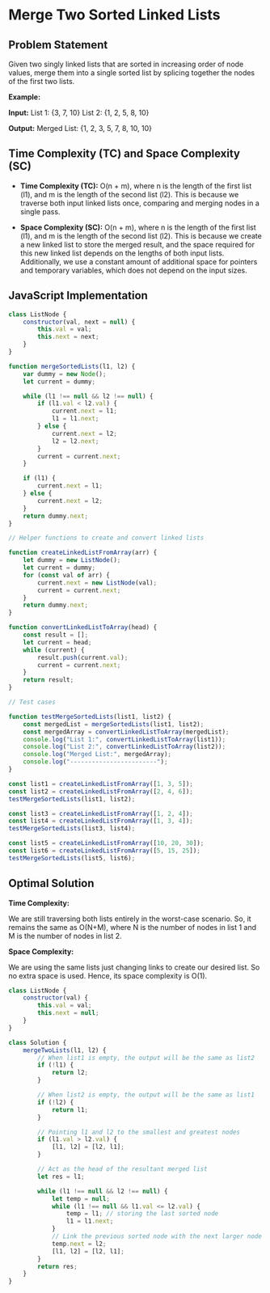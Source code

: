 # Merge Two Sorted Linked Lists

## Problem Statement

Given two singly linked lists that are sorted in increasing order of node values, merge them into a single sorted list by splicing together the nodes of the first two lists.

**Example:**

**Input:**
List 1: {3, 7, 10}
List 2: {1, 2, 5, 8, 10}

**Output:**
Merged List: {1, 2, 3, 5, 7, 8, 10, 10}

## Time Complexity (TC) and Space Complexity (SC)

- **Time Complexity (TC):** O(n + m), where n is the length of the first list (l1), and m is the length of the second list (l2). This is because we traverse both input linked lists once, comparing and merging nodes in a single pass.

- **Space Complexity (SC):** O(n + m), where n is the length of the first list (l1), and m is the length of the second list (l2). This is because we create a new linked list to store the merged result, and the space required for this new linked list depends on the lengths of both input lists. Additionally, we use a constant amount of additional space for pointers and temporary variables, which does not depend on the input sizes.

## JavaScript Implementation

```javascript
class ListNode {
    constructor(val, next = null) {
        this.val = val;
        this.next = next;
    }
}

function mergeSortedLists(l1, l2) {
    var dummy = new Node();
    let current = dummy;

    while (l1 !== null && l2 !== null) {
        if (l1.val < l2.val) {
            current.next = l1;
            l1 = l1.next;
        } else {
            current.next = l2;
            l2 = l2.next;
        }
        current = current.next;
    }

    if (l1) {
        current.next = l1;
    } else {
        current.next = l2;
    }
    return dummy.next;
}

// Helper functions to create and convert linked lists

function createLinkedListFromArray(arr) {
    let dummy = new ListNode();
    let current = dummy;
    for (const val of arr) {
        current.next = new ListNode(val);
        current = current.next;
    }
    return dummy.next;
}

function convertLinkedListToArray(head) {
    const result = [];
    let current = head;
    while (current) {
        result.push(current.val);
        current = current.next;
    }
    return result;
}

// Test cases

function testMergeSortedLists(list1, list2) {
    const mergedList = mergeSortedLists(list1, list2);
    const mergedArray = convertLinkedListToArray(mergedList);
    console.log("List 1:", convertLinkedListToArray(list1));
    console.log("List 2:", convertLinkedListToArray(list2));
    console.log("Merged List:", mergedArray);
    console.log("------------------------");
}

const list1 = createLinkedListFromArray([1, 3, 5]);
const list2 = createLinkedListFromArray([2, 4, 6]);
testMergeSortedLists(list1, list2);

const list3 = createLinkedListFromArray([1, 2, 4]);
const list4 = createLinkedListFromArray([1, 3, 4]);
testMergeSortedLists(list3, list4);

const list5 = createLinkedListFromArray([10, 20, 30]);
const list6 = createLinkedListFromArray([5, 15, 25]);
testMergeSortedLists(list5, list6);
```


## Optimal Solution

**Time Complexity:**

We are still traversing both lists entirely in the worst-case scenario. So, it remains the same as O(N+M), where N is the number of nodes in list 1 and M is the number of nodes in list 2.

**Space Complexity:**

We are using the same lists just changing links to create our desired list. So no extra space is used. Hence, its space complexity is O(1).

```javascript
class ListNode {
    constructor(val) {
        this.val = val;
        this.next = null;
    }
}

class Solution {
    mergeTwoLists(l1, l2) {
        // When list1 is empty, the output will be the same as list2
        if (!l1) {
            return l2;
        }

        // When list2 is empty, the output will be the same as list1
        if (!l2) {
            return l1;
        }

        // Pointing l1 and l2 to the smallest and greatest nodes
        if (l1.val > l2.val) {
            [l1, l2] = [l2, l1];
        }

        // Act as the head of the resultant merged list
        let res = l1;

        while (l1 !== null && l2 !== null) {
            let temp = null;
            while (l1 !== null && l1.val <= l2.val) {
                temp = l1; // storing the last sorted node
                l1 = l1.next;
            }
            // Link the previous sorted node with the next larger node in list2
            temp.next = l2;
            [l1, l2] = [l2, l1];
        }
        return res;
    }
}
```